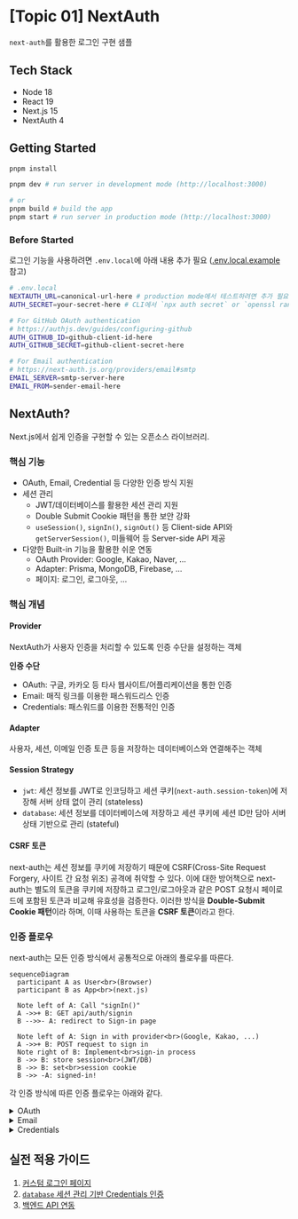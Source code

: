 # [Topic 01] NextAuth

`next-auth`를 활용한 로그인 구현 샘플

## Tech Stack

- Node 18
- React 19
- Next.js 15
- NextAuth 4

## Getting Started

```bash
pnpm install

pnpm dev # run server in development mode (http://localhost:3000)

# or
pnpm build # build the app
pnpm start # run server in production mode (http://localhost:3000)
```

### Before Started

로그인 기능을 사용하려면 `.env.local`에 아래 내용 추가 필요 ([.env.local.example](./.env.local.example) 참고)

```bash
# .env.local
NEXTAUTH_URL=canonical-url-here # production mode에서 테스트하려면 추가 필요
AUTH_SECRET=your-secret-here # CLI에서 `npx auth secret` or `openssl rand -hex 32` 실행해 추가

# For GitHub OAuth authentication
# https://authjs.dev/guides/configuring-github
AUTH_GITHUB_ID=github-client-id-here
AUTH_GITHUB_SECRET=github-client-secret-here

# For Email authentication
# https://next-auth.js.org/providers/email#smtp
EMAIL_SERVER=smtp-server-here
EMAIL_FROM=sender-email-here
```

## NextAuth?

Next.js에서 쉽게 인증을 구현할 수 있는 오픈소스 라이브러리.

### 핵심 기능

- OAuth, Email, Credential 등 다양한 인증 방식 지원
- 세션 관리
  - JWT/데이터베이스를 활용한 세션 관리 지원
  - Double Submit Cookie 패턴을 통한 보안 강화
  - `useSession()`, `signIn()`, `signOut()` 등 Client-side API와 `getServerSession()`, 미들웨어 등 Server-side API 제공
- 다양한 Built-in 기능을 활용한 쉬운 연동
  - OAuth Provider: Google, Kakao, Naver, ...
  - Adapter: Prisma, MongoDB, Firebase, ...
  - 페이지: 로그인, 로그아웃, ...

### 핵심 개념

#### Provider

NextAuth가 사용자 인증을 처리할 수 있도록 인증 수단을 설정하는 객체

**인증 수단**

- OAuth: 구글, 카카오 등 타사 웹사이트/어플리케이션을 통한 인증
- Email: 매직 링크를 이용한 패스워드리스 인증
- Credentials: 패스워드를 이용한 전통적인 인증

#### Adapter

사용자, 세션, 이메일 인증 토큰 등을 저장하는 데이터베이스와 연결해주는 객체

#### Session Strategy

- `jwt`: 세션 정보를 JWT로 인코딩하고 세션 쿠키(`next-auth.session-token`)에 저장해 서버 상태 없이 관리 (stateless)
- `database`: 세션 정보를 데이터베이스에 저장하고 세션 쿠키에 세션 ID만 담아 서버 상태 기반으로 관리 (stateful)

#### CSRF 토큰

next-auth는 세션 정보를 쿠키에 저장하기 때문에 CSRF(Cross-Site Request Forgery, 사이트 간 요청 위조) 공격에 취약할 수 있다. 이에 대한 방어책으로 next-auth는 별도의 토큰을 쿠키에 저장하고 로그인/로그아웃과 같은 POST 요청시 페이로드에 포함된 토큰과 비교해 유효성을 검증한다. 이러한 방식을 **Double-Submit Cookie 패턴**이라 하며, 이때 사용하는 토큰을 **CSRF 토큰**이라고 한다.

### 인증 플로우

next-auth는 모든 인증 방식에서 공통적으로 아래의 플로우를 따른다.

```mermaid
sequenceDiagram
  participant A as User<br>(Browser)
  participant B as App<br>(next.js)

  Note left of A: Call "signIn()"
  A ->>+ B: GET api/auth/signin
  B -->>- A: redirect to Sign-in page

  Note left of A: Sign in with provider<br>(Google, Kakao, ...)
  A ->>+ B: POST request to sign in
  Note right of B: Implement<br>sign-in process
  B ->> B: store session<br>(JWT/DB)
  B ->> B: set<br>session cookie
  B ->> -A: signed-in!
```

각 인증 방식에 따른 인증 플로우는 아래와 같다.

<details>
<summary>OAuth</summary>

```mermaid
sequenceDiagram
  participant A as User<br>(Browser)
  participant B as App<br>(next.js)
  participant C as Auth Server

  Note left of A: Sign in with<br>OAuth provider
  A ->>+ B: POST api/auth/signin/:provider
  B ->>+ C: GET request to<br>authorization endpoint

  C -->> A: show sign in page
  A -->> C: sign in

  C ->>- B: GET api/auth/callback?code=123
  B ->>+ C: POST request to token endpoint<br>{ code: 123 }
  C ->> C: verify code
  C ->> C: generate<br>access code
  C ->>- B: { access_token: "..." }

  Note left of B: Generate & store<br>session
  B ->> -A: signed-in!
```

</details>

<details>
<summary>Email</summary>

```mermaid
sequenceDiagram
  actor A as User
  participant B as Browser
  participant C as App<br>(next.js)

  A ->> B: sign in with email

  B ->>+ C: POST api/auth/signin/email
  C ->> C: create<br>verification token
  C ->>+ A: send email with magic link (via STMP)
  C -->> B: 200 OK
  B -->> C: GET api/auth/verify-request
  C ->>- B: redirect to "Check your email" page

  A ->>- B: click magic link
  B ->> +C: GET api/auth/callback/email
  C ->> C: verify token
  Note left of C: Generate & store<br>session
  C ->> -B: signed-in!
```

</details>

<details>
<summary>Credentials</summary>

```mermaid
sequenceDiagram
  participant A as User<br>(Browser)
  participant B as App<br>(next.js)

  Note left of A: Submit<br>sign in form
  A ->>+ B: POST api/auth/callback/credentials<br>{email: "...", password: "..." }
  B ->> B: implement<br>"provider.authorize()"
  Note left of B: Generate & store<br>session
  B ->> -A: signed-in!
```

</details>

## 실전 적용 가이드

1. [커스텀 로그인 페이지](./docs/custom-signin-page.md)
2. [`database` 세션 관리 기반 Credentials 인증](./docs/credentials-with-db.md)
3. [백엔드 API 연동](./docs/intergation-with-backend-api.md)
